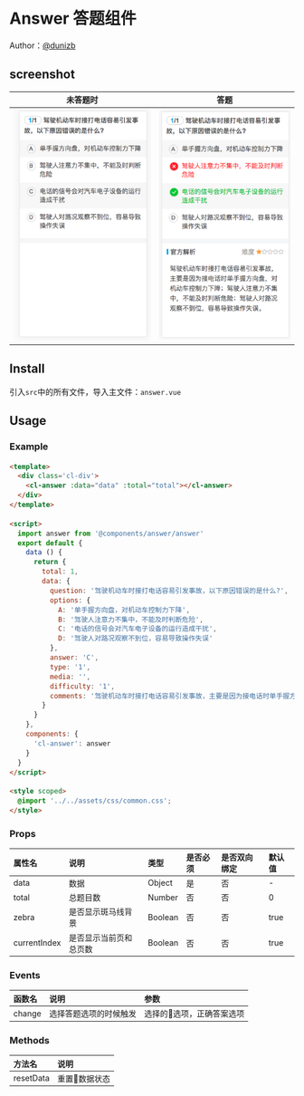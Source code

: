 # Answer 答题组件

Author：[@dunizb](https://github.com/dunizb)

## screenshot
| 未答题时 | 答题  |
|:-------:|:------:|
|![screenshot_0.png](screenshot_0.png)|![screenshot_1.png](screenshot_1.png)|

## Install
引入`src`中的所有文件，导入主文件：`answer.vue`

## Usage

### Example
```html
<template>
  <div class='cl-div'>
    <cl-answer :data="data" :total="total"></cl-answer>
  </div>
</template>

<script>
  import answer from '@components/answer/answer'
  export default {
    data () {
      return {
        total: 1,
        data: {
          question: '驾驶机动车时接打电话容易引发事故，以下原因错误的是什么?',
          options: {
            A: '单手握方向盘，对机动车控制力下降',
            B: '驾驶人注意力不集中，不能及时判断危险',
            C: '电话的信号会对汽车电子设备的运行造成干扰',
            D: '驾驶人对路况观察不到位，容易导致操作失误'
          },
          answer: 'C',
          type: '1',
          media: '',
          difficulty: '1',
          comments: '驾驶机动车时接打电话容易引发事故，主要是因为接电话时单手握方向盘，对机动车控制力下降；驾驶人注意力不集中，不能及时判断危险；驾驶人对路况观察不到位，容易导致操作失误。'
        }
      }
    },
    components: {
      'cl-answer': answer
    }
  }
</script>

<style scoped>
  @import '../../assets/css/common.css';
</style>
```

### Props
|属性名   |       说明    |  类型    |是否必须|是否双向绑定|默认值|
|:------|:--------------|:--------|:------|:-------|:-----|
|data   |数据            |Object   |是     |否      | -  |
|total  |总题目数         |Number   |否     |否      | 0  |
|zebra  |是否显示斑马线背景 |Boolean  |否     |否      | true |
|currentIndex |是否显示当前页和总页数|Boolean |否     |否    | true|

### Events
|函数名 |       说明      |  参数          |
|:------|:--------------|:--------------|
|change | 选择答题选项的时候触发 | 选择的选项，正确答案选项  |

### Methods
|方法名 |       说明    |
|:------|:--------------|
|resetData |重置数据状态 |